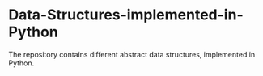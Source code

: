 # Data-Structures-implemented-in-Python
The repository contains different abstract data structures, implemented in Python.
